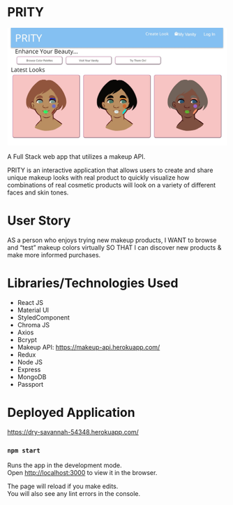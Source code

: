 # PRITY

![PRITY homepage](/images/prityScreenshot.jpg "PRITY Homepage")

A Full Stack web app that utilizes a makeup API.
<br>

PRITY is an interactive application that allows users to create and share unique makeup looks with real product to quickly visualize how combinations of real cosmetic products will look on a variety of different faces and skin tones.

# User Story

AS a person who enjoys trying new makeup products,
I WANT to browse and “test” makeup colors virtually
SO THAT I can discover new products & make more informed purchases.

# Libraries/Technologies Used

- React JS
- Material UI
- StyledComponent
- Chroma JS
- Axios
- Bcrypt
- Makeup API: https://makeup-api.herokuapp.com/
- Redux
- Node JS
- Express
- MongoDB
- Passport

# Deployed Application

https://dry-savannah-54348.herokuapp.com/

### `npm start`

Runs the app in the development mode.<br />
Open [http://localhost:3000](http://localhost:3000) to view it in the browser.

The page will reload if you make edits.<br />
You will also see any lint errors in the console.
